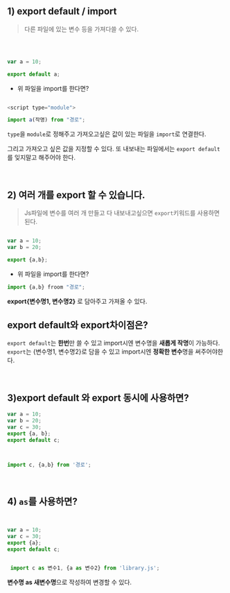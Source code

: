 ## 1) export default / import 

> 다른 파일에 있는 변수 등을 가져다쓸 수 있다.

<br>

```js

var a = 10; 

export default a;
```


- 위 파일을 import를 한다면?

```js

<script type="module">

import a(작명) from "경로";


```


`type`을 `module`로 정해주고 가져오고싶은 값이 있는 파일을 `import`로 연결한다. 

그리고 가져오고 싶은 값을 지정할 수 있다. 또 내보내는 파일에서는 `export default`를 잊지말고 해주어야 한다. 


<br>

## 2) 여러 개를 export 할 수 있습니다.

> Js파일에 변수를 여러 개 만들고 다 내보내고싶으면 `export`키워드를 사용하면 된다.

```js

var a = 10;
var b = 20;

export {a,b};
```

- 위 파일을 import를 한다면?

```js
import {a,b} froom "경로";
```

**export{변수명1, 변수명2}** 로 담아주고 가져올 수 있다. 


## export default와 export차이점은?

`export default`는 **한번**만 쓸 수 있고  import시엔 변수명을 **새롭게 작명**이 가능하다.
`export`는 {변수명1, 변수명2}로 담을 수 있고 import시엔 **정확한 변수**명을 써주어야한다. 

<br>

## 3)export default 와 export 동시에 사용하면? 

```js
var a = 10;
var b = 20;
var c = 30;
export {a, b};
export default c;
```

```js


import c, {a,b} from '경로';
```


<br>

##  4) `as`를 사용하면?

```js


var a = 10;
var c = 30;
export {a};
export default c;

```

```js

 import c as 변수1, {a as 변수2} from 'library.js';
```

**변수명 as 새변수명**으로 작성하여 변경할 수 있다. 



